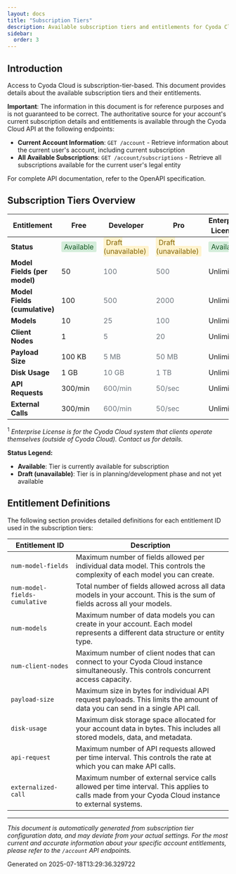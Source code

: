 ```yaml
---
layout: docs
title: "Subscription Tiers"
description: Available subscription tiers and entitlements for Cyoda Cloud
sidebar:
  order: 3
---
```


## Introduction

Access to Cyoda Cloud is subscription-tier-based. This document provides details about the available subscription tiers and their entitlements.

**Important**: The information in this document is for reference purposes and is not guaranteed to be correct. The authoritative source for your account's current subscription details and entitlements is available through the Cyoda Cloud API at the following endpoints:

- **Current Account Information**: `GET /account` - Retrieve information about the current user's account, including current subscription
- **All Available Subscriptions**: `GET /account/subscriptions` - Retrieve all subscriptions available for the current user's legal entity

For complete API documentation, refer to the OpenAPI specification.

## Subscription Tiers Overview

| Entitlement | Free | Developer | Pro | Enterprise License<sup>1</sup> |
| --- | --- | --- | --- | --- |
| **Status** | <span style="background-color: #d4edda; color: #155724; padding: 2px 6px; border-radius: 3px;">Available</span> | <span style="background-color: #fff3cd; color: #856404; padding: 2px 6px; border-radius: 3px;">Draft (unavailable)</span> | <span style="background-color: #fff3cd; color: #856404; padding: 2px 6px; border-radius: 3px;">Draft (unavailable)</span> | <span style="background-color: #d4edda; color: #155724; padding: 2px 6px; border-radius: 3px;">Available</span> |
| **Model Fields (per model)** | 50 | <span style="color: #6c757d;">100</span> | <span style="color: #6c757d;">500</span> | Unlimited |
| **Model Fields (cumulative)** | 100 | <span style="color: #6c757d;">500</span> | <span style="color: #6c757d;">2000</span> | Unlimited |
| **Models** | 10 | <span style="color: #6c757d;">25</span> | <span style="color: #6c757d;">100</span> | Unlimited |
| **Client Nodes** | 1 | <span style="color: #6c757d;">5</span> | <span style="color: #6c757d;">20</span> | Unlimited |
| **Payload Size** | 100 KB | <span style="color: #6c757d;">5 MB</span> | <span style="color: #6c757d;">50 MB</span> | Unlimited |
| **Disk Usage** | 1 GB | <span style="color: #6c757d;">10 GB</span> | <span style="color: #6c757d;">1 TB</span> | Unlimited |
| **API Requests** | 300/min | <span style="color: #6c757d;">600/min</span> | <span style="color: #6c757d;">50/sec</span> | Unlimited |
| **External Calls** | 300/min | <span style="color: #6c757d;">600/min</span> | <span style="color: #6c757d;">50/sec</span> | Unlimited |

<sup>1</sup> _Enterprise License is for the Cyoda Cloud system that clients operate themselves (outside of Cyoda Cloud). Contact us for details._

**Status Legend:**
- **Available**: Tier is currently available for subscription
- **Draft (unavailable)**: Tier is in planning/development phase and not yet available

## Entitlement Definitions

The following section provides detailed definitions for each entitlement ID used in the subscription tiers:

| Entitlement ID | Description |
| --- | --- |
| `num-model-fields` | Maximum number of fields allowed per individual data model. This controls the complexity of each model you can create. |
| `num-model-fields-cumulative` | Total number of fields allowed across all data models in your account. This is the sum of fields across all your models. |
| `num-models` | Maximum number of data models you can create in your account. Each model represents a different data structure or entity type. |
| `num-client-nodes` | Maximum number of client nodes that can connect to your Cyoda Cloud instance simultaneously. This controls concurrent access capacity. |
| `payload-size` | Maximum size in bytes for individual API request payloads. This limits the amount of data you can send in a single API call. |
| `disk-usage` | Maximum disk storage space allocated for your account data in bytes. This includes all stored models, data, and metadata. |
| `api-request` | Maximum number of API requests allowed per time interval. This controls the rate at which you can make API calls. |
| `externalized-call` | Maximum number of external service calls allowed per time interval. This applies to calls made from your Cyoda Cloud instance to external systems. |

---

*This document is automatically generated from subscription tier configuration data, and may deviate from your actual settings. For the most current and accurate information about your specific account entitlements, please refer to the `/account` API endpoints.*

Generated on 2025-07-18T13:29:36.329722
